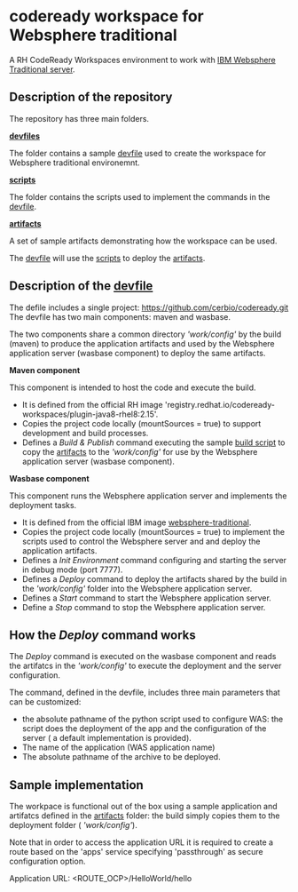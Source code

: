 # codeready workspace for Websphere traditional
A RH CodeReady Workspaces environment to work with [IBM Websphere Traditional server](https://github.com/WASdev/ci.docker.websphere-traditional).

## Description of the repository
The repository has three main folders.

__[devfiles](./devfiles/)__

The folder contains a sample [devfile](./devfiles/devfile_WAS.yaml) used to create the workspace for Websphere traditional environemnt.

__[scripts](./scripts/)__

The folder contains the scripts used to implement the commands in the [devfile](./devfiles/devfile_WAS.yaml).

__[artifacts](./artifacts/)__

A set of sample artifacts demonstrating how the workspace can be used.

The [devfile](./devfiles/devfile_WAS.yaml) will use the [scripts](./scripts/) to deploy the [artifacts](./artifacts/).

## Description of the [devfile](./devfiles/devfile_WAS.yaml)

The defile includes a single project: https://github.com/cerbio/codeready.git
The devfile has two main components: maven and wasbase.

The two components share a common directory _'work/config'_ by the build (maven) to produce the application artifacts and used by the Websphere application server (wasbase component) to deploy the same artifacts.

__Maven component__

This component is intended to host the code and execute the build.

- It is defined from the official RH image 'registry.redhat.io/codeready-workspaces/plugin-java8-rhel8:2.15'.
- Copies the project code locally (mountSources = true) to support development and build processes.
- Defines a _Build & Publish_ command executing the sample [build script](./scripts/build.sh) to copy the [artifacts](./artifacts/) to the  _'work/config'_ for use by the Websphere application server (wasbase component).

 
__Wasbase component__

This component runs the Websphere application server and implements the deployment tasks.

- It is defined from the official IBM image [websphere-traditional](https://hub.docker.com/r/ibmcom/websphere-traditional/).
- Copies the project code locally (mountSources = true) to implement the scripts used to control the Websphere server and and deploy the application artifacts.
- Defines a _Init Environment_ command configuring and starting the server in debug mode (port 7777).
- Defines a _Deploy_ command to deploy the artifacts shared by the build in the _'work/config'_ folder into the Websphere application server.
- Defines a _Start_ command to start the Websphere application server.
- Define a _Stop_ command to stop the Websphere application server.


## How the _Deploy_ command works

The _Deploy_ command is executed on the wasbase component and reads the artifatcs in the _'work/config'_ to execute the deployment and the server configuration.

The command, defined in the devfile, includes three main parameters that can be customized:
- the absolute pathname of the python script used to configure WAS: the script does the deployment of the app and the configuration of the server ( a default implementation is provided).
- The name of the application (WAS application name)
- The absolute pathname of the archive to be deployed.


## Sample implementation

The workpace is functional out of the box using a sample application and artifatcs defined in the [artifacts](./artifacts/) folder: the build simply copies them to the deployment folder ( _'work/config'_).

Note that in order to access the application URL it is required to create a route based on the 'apps' service specifying 'passthrough' as secure configuration option.

Application URL:
<ROUTE_OCP>/HelloWorld/hello